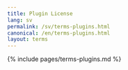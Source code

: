 ```yaml
---
title: Plugin License
lang: sv
permalink: /sv/terms-plugins.html
canonical: /en/terms-plugins.html
layout: terms
---
```


{% include pages/terms-plugins.md %}
